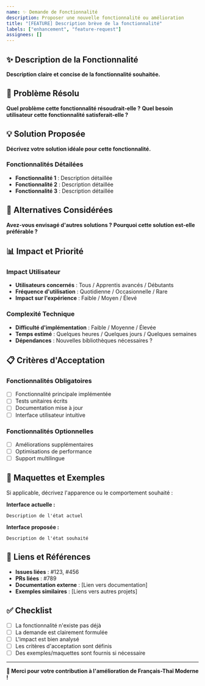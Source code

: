 ```yaml
---
name: ✨ Demande de Fonctionnalité
description: Proposer une nouvelle fonctionnalité ou amélioration
title: "[FEATURE] Description brève de la fonctionnalité"
labels: ["enhancement", "feature-request"]
assignees: []
---
```


## ✨ Description de la Fonctionnalité

**Description claire et concise de la fonctionnalité souhaitée.**

## 🎯 Problème Résolu

**Quel problème cette fonctionnalité résoudrait-elle ?**
**Quel besoin utilisateur cette fonctionnalité satisferait-elle ?**

## 💡 Solution Proposée

**Décrivez votre solution idéale pour cette fonctionnalité.**

### Fonctionnalités Détailées
- **Fonctionnalité 1** : Description détaillée
- **Fonctionnalité 2** : Description détaillée
- **Fonctionnalité 3** : Description détaillée

## 🔄 Alternatives Considérées

**Avez-vous envisagé d'autres solutions ?**
**Pourquoi cette solution est-elle préférable ?**

## 📊 Impact et Priorité

### Impact Utilisateur
- **Utilisateurs concernés** : Tous / Apprentis avancés / Débutants
- **Fréquence d'utilisation** : Quotidienne / Occasionnelle / Rare
- **Impact sur l'expérience** : Faible / Moyen / Élevé

### Complexité Technique
- **Difficulté d'implémentation** : Faible / Moyenne / Élevée
- **Temps estimé** : Quelques heures / Quelques jours / Quelques semaines
- **Dépendances** : Nouvelles bibliothèques nécessaires ?

## 📋 Critères d'Acceptation

### Fonctionnalités Obligatoires
- [ ] Fonctionnalité principale implémentée
- [ ] Tests unitaires écrits
- [ ] Documentation mise à jour
- [ ] Interface utilisateur intuitive

### Fonctionnalités Optionnelles
- [ ] Améliorations supplémentaires
- [ ] Optimisations de performance
- [ ] Support multilingue

## 🎨 Maquettes et Exemples

Si applicable, décrivez l'apparence ou le comportement souhaité :

**Interface actuelle :**
```
Description de l'état actuel
```

**Interface proposée :**
```
Description de l'état souhaité
```

## 🔗 Liens et Références

- **Issues liées** : #123, #456
- **PRs liées** : #789
- **Documentation externe** : [Lien vers documentation]
- **Exemples similaires** : [Liens vers autres projets]

## ✅ Checklist

- [ ] La fonctionnalité n'existe pas déjà
- [ ] La demande est clairement formulée
- [ ] L'impact est bien analysé
- [ ] Les critères d'acceptation sont définis
- [ ] Des exemples/maquettes sont fournis si nécessaire

---

**🚀 Merci pour votre contribution à l'amélioration de Français-Thaï Moderne !**
